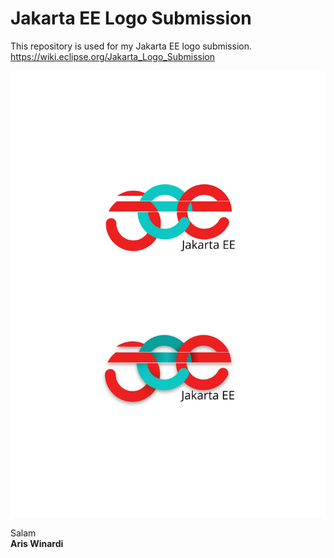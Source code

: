 # Jakarta EE Logo Submission
This repository is used for my Jakarta EE logo submission.  
https://wiki.eclipse.org/Jakarta_Logo_Submission


![alt text](https://raw.githubusercontent.com/winardiaris/Jakarta-EE-Logo-Submission/master/JakartaEE.png "Jakarta EE")

Salam  
__Aris Winardi__
